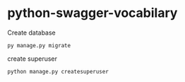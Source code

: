# python-swagger-vocabilary

Create database

<code>py manage.py migrate</code>

create superuser

<code>python manage.py createsuperuser</code>
